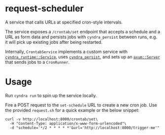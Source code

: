 # request-scheduler

A service that calls URLs at specified cron-style intervals.

The service exposes a `/crontab/set` endpoint that accepts a schedule and a URL
as form data and persists jobs with `cyndra_persist` between runs, e.g. it will 
pick up existing jobs after being restarted.

Internally, `CrontabService` implements a custom service with
[`cyndra_runtime::Service`](https://docs.cyndra.rs/examples/custom-service),
uses [`cyndra_persist`](https://docs.cyndra.rs/resources/cyndra-persist),
and sets up an [`axum::Server`](https://github.com/tokio-rs/axum) that sends 
jobs to a `CronRunner`.

# Usage
Run `cyndra run` to spin up the service locally.

Fire a POST request to the `set-schedule` URL to create a new cron job. Use 
the provided `request.sh` for a quick example or the below snippet:

```
curl -v http://localhost:8000/crontab/set\
  -H "Content-Type: application/x-www-form-urlencoded"\
  -d "schedule='*/2 * * * * *'&url='http://localhost:8000/trigger-me'"
```
